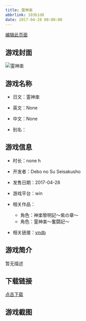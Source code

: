 ```yaml
---
title: 霊神楽
abbrlink: 103b1d8
date: 2017-04-28 00:00:00
---
```

[编辑此页面](https://github.com/ACG-3/ADV3-source/blob/main/source/_posts/games/%E9%9C%8A%E7%A5%9E%E6%A5%BD%EF%BD%9E%E5%A5%AE%E9%97%98%E8%A8%98%EF%BD%9E.md)

## 游戏封面

![霊神楽](https%3A//pan.timero.xyz/onedrive/img_lib_001/%E9%9C%8A%E7%A5%9E%E6%A5%BD%EF%BD%9E%E5%A5%AE%E9%97%98%E8%A8%98%EF%BD%9E_cover.avif)


## 游戏名称

- 日文：霊神楽
- 英文：None
- 中文：None

- 别名：


## 游戏信息

- 时长：none h
- 开发者：Debo no Su Seisakusho
- 发售日期：2017-04-28
- 游戏平台：win
- 相关作品：
   - 角色：神楽黎明記～紫の章～
   - 角色：霊神楽～奮闘記～

- 相关链接：[vndb](https://vndb.org/v25401)


## 游戏简介

暂无描述


## 下载链接

[点击下载](https://pan.timero.xyz/onedrive/adv_lib_001/%E9%9C%8A%E7%A5%9E%E6%A5%BD%EF%BD%9E%E5%A5%AE%E9%97%98%E8%A8%98%EF%BD%9E)


## 游戏截图


